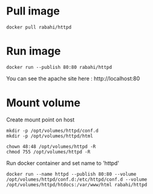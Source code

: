 # Pull image
```
docker pull rabahi/httpd
```

# Run image
```
docker run --publish 80:80 rabahi/httpd
```

You can see the apache site here : http://localhost:80

# Mount volume

Create mount point on host
```
mkdir -p /opt/volumes/httpd/conf.d
mkdir -p /opt/volumes/httpd/html

chown 48:48 /opt/volumes/httpd -R
chmod 755 /opt/volumes/httpd -R
```

Run docker container and set name to 'httpd'
```
docker run --name httpd --publish 80:80 --volume /opt/volumes/httpd/conf.d:/etc/httpd/conf.d --volume /opt/volumes/httpd/htdocs:/var/www/html rabahi/httpd 
```
